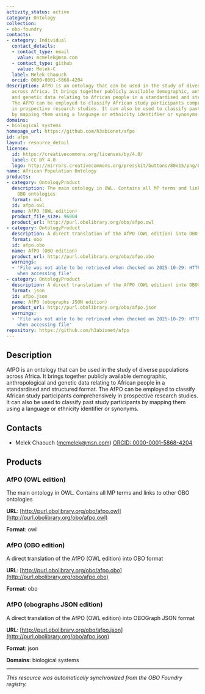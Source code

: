 ```yaml
---
activity_status: active
category: Ontology
collection:
- obo-foundry
contacts:
- category: Individual
  contact_details:
  - contact_type: email
    value: mcmelek@msn.com
  - contact_type: github
    value: Melek-C
  label: Melek Chaouch
  orcid: 0000-0001-5868-4204
description: AfPO is an ontology that can be used in the study of diverse populations
  across Africa. It brings together publicly available demographic, anthropological
  and genetic data relating to African people in a standardised and structured format.
  The AfPO can be employed to classify African study participants comprehensively
  in prospective research studies. It can also be used to classify past study participants
  by mapping them using a language or ethnicity identifier or synonyms.
domains:
- biological systems
homepage_url: https://github.com/h3abionet/afpo
id: afpo
layout: resource_detail
license:
  id: https://creativecommons.org/licenses/by/4.0/
  label: CC BY 4.0
  logo: http://mirrors.creativecommons.org/presskit/buttons/80x15/png/by.png
name: African Population Ontology
products:
- category: OntologyProduct
  description: The main ontology in OWL. Contains all MP terms and links to other
    OBO ontologies
  format: owl
  id: afpo.owl
  name: AfPO (OWL edition)
  product_file_size: 96804
  product_url: http://purl.obolibrary.org/obo/afpo.owl
- category: OntologyProduct
  description: A direct translation of the AfPO (OWL edition) into OBO format
  format: obo
  id: afpo.obo
  name: AfPO (OBO edition)
  product_url: http://purl.obolibrary.org/obo/afpo.obo
  warnings:
  - 'File was not able to be retrieved when checked on 2025-10-29: HTTP 404 error
    when accessing file'
- category: OntologyProduct
  description: A direct translation of the AfPO (OWL edition) into OBOGraph JSON format
  format: json
  id: afpo.json
  name: AfPO (obographs JSON edition)
  product_url: http://purl.obolibrary.org/obo/afpo.json
  warnings:
  - 'File was not able to be retrieved when checked on 2025-10-29: HTTP 404 error
    when accessing file'
repository: https://github.com/h3abionet/afpo
---
```

## Description

AfPO is an ontology that can be used in the study of diverse populations across Africa. It brings together publicly available demographic, anthropological and genetic data relating to African people in a standardised and structured format. The AfPO can be employed to classify African study participants comprehensively in prospective research studies. It can also be used to classify past study participants by mapping them using a language or ethnicity identifier or synonyms.

## Contacts

- Melek Chaouch (mcmelek@msn.com) [ORCID: 0000-0001-5868-4204](https://orcid.org/0000-0001-5868-4204)

## Products

### AfPO (OWL edition)

The main ontology in OWL. Contains all MP terms and links to other OBO ontologies

**URL**: [http://purl.obolibrary.org/obo/afpo.owl](http://purl.obolibrary.org/obo/afpo.owl)

**Format**: owl

### AfPO (OBO edition)

A direct translation of the AfPO (OWL edition) into OBO format

**URL**: [http://purl.obolibrary.org/obo/afpo.obo](http://purl.obolibrary.org/obo/afpo.obo)

**Format**: obo

### AfPO (obographs JSON edition)

A direct translation of the AfPO (OWL edition) into OBOGraph JSON format

**URL**: [http://purl.obolibrary.org/obo/afpo.json](http://purl.obolibrary.org/obo/afpo.json)

**Format**: json

**Domains**: biological systems

---

*This resource was automatically synchronized from the OBO Foundry registry.*